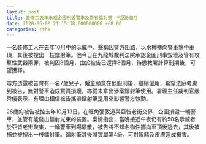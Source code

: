 ```yaml
---
layout: post
title: 裝修工去年示威企圖刑毀警車及管有鐳射筆　判囚8個月
date: 2020-06-08 21:15:38.000000000 +08:00
categories: rthk
---
```


一名裝修工人在去年10月中的示威中，聲稱因警方阻路，以水樽擲向警車擊中車頂，其後被搜出一枝鐳射筆。他今日在九龍城裁判法院承認企圖刑事毀壞及管有攻擊性武器兩罪，被判囚8個月，由於被告已還押8個月，待懲教署計算刑期後，可望獲釋。

辯方透露被告育有一名7歲兒子，僱主願意在他服刑後，繼續僱用，希望法庭考慮到被告，無對警車造成實質損壞，亦從未拿出涉案鐳射筆使用。署理主任裁判官嚴舜儀表示，有理由相信被告攜帶鐳射筆是用來影響警方執勤。

26歲的被告被控去年10月13日，在旺角彌敦道與亞皆老街交界，企圖損毀一輛警車，並管有能發出鐳射光束的裝置。案情指出，當晚接近午夜仍有約50名示威者於亞皆老街聚集，一輛警車到場驅散，被告將不知名物件擲向車頂後逃去，其後被捕並被搜出一枝鐳射筆。鐳射筆其後證實屬第4級，可對眼睛及皮膚造成損害。
